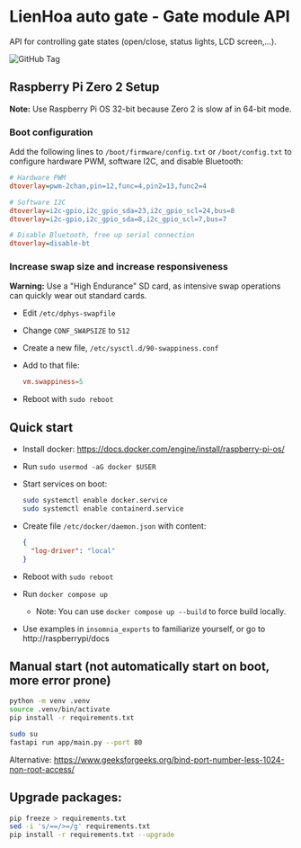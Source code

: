 # LienHoa auto gate - Gate module API

API for controlling gate states (open/close, status lights, LCD screen,...).

![GitHub Tag](https://img.shields.io/github/v/tag/VinhNgT/lienhoa-gate-raspi-api?style=flat-square)

## Raspberry Pi Zero 2 Setup

**Note:** Use Raspberry Pi OS 32-bit because Zero 2 is slow af in 64-bit mode.

### Boot configuration

Add the following lines to `/boot/firmware/config.txt` or `/boot/config.txt` to configure hardware PWM, software I2C, and disable Bluetooth:

```ini
# Hardware PWM
dtoverlay=pwm-2chan,pin=12,func=4,pin2=13,func2=4

# Software I2C
dtoverlay=i2c-gpio,i2c_gpio_sda=23,i2c_gpio_scl=24,bus=8
dtoverlay=i2c-gpio,i2c_gpio_sda=8,i2c_gpio_scl=7,bus=7

# Disable Bluetooth, free up serial connection
dtoverlay=disable-bt
```

### Increase swap size and increase responsiveness

**Warning:** Use a "High Endurance" SD card, as intensive swap operations can quickly wear out standard cards.

- Edit `/etc/dphys-swapfile`
- Change `CONF_SWAPSIZE` to `512`
- Create a new file, `/etc/sysctl.d/90-swappiness.conf`
- Add to that file:

  ```conf
  vm.swappiness=5
  ```

- Reboot with `sudo reboot`

## Quick start

- Install docker: https://docs.docker.com/engine/install/raspberry-pi-os/
- Run `sudo usermod -aG docker $USER`
- Start services on boot:

  ```bash
  sudo systemctl enable docker.service
  sudo systemctl enable containerd.service
  ```

- Create file `/etc/docker/daemon.json` with content:

  ```json
  {
    "log-driver": "local"
  }
  ```

- Reboot with `sudo reboot`
- Run `docker compose up`
  - Note: You can use `docker compose up --build` to force build locally.
- Use examples in `insomnia_exports` to familiarize yourself, or go to http://raspberrypi/docs

## Manual start (not automatically start on boot, more error prone)

```bash
python -m venv .venv
source .venv/bin/activate
pip install -r requirements.txt

sudo su
fastapi run app/main.py --port 80
```

Alternative: https://www.geeksforgeeks.org/bind-port-number-less-1024-non-root-access/

## Upgrade packages:

```bash
pip freeze > requirements.txt
sed -i 's/==/>=/g' requirements.txt
pip install -r requirements.txt --upgrade
```

